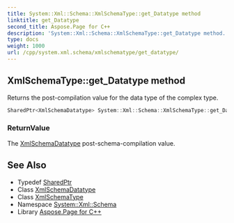 ```yaml
---
title: System::Xml::Schema::XmlSchemaType::get_Datatype method
linktitle: get_Datatype
second_title: Aspose.Page for C++
description: 'System::Xml::Schema::XmlSchemaType::get_Datatype method. Returns the post-compilation value for the data type of the complex type in C++.'
type: docs
weight: 1000
url: /cpp/system.xml.schema/xmlschematype/get_datatype/
---
```

## XmlSchemaType::get_Datatype method


Returns the post-compilation value for the data type of the complex type.

```cpp
SharedPtr<XmlSchemaDatatype> System::Xml::Schema::XmlSchemaType::get_Datatype()
```


### ReturnValue

The [XmlSchemaDatatype](../../xmlschemadatatype/) post-schema-compilation value.

## See Also

* Typedef [SharedPtr](../../../system/sharedptr/)
* Class [XmlSchemaDatatype](../../xmlschemadatatype/)
* Class [XmlSchemaType](../)
* Namespace [System::Xml::Schema](../../)
* Library [Aspose.Page for C++](../../../)
